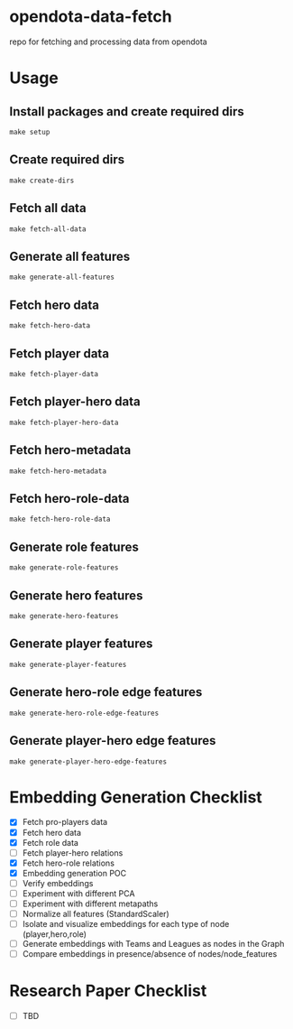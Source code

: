 # opendota-data-fetch
repo for fetching and processing data from opendota 

# Usage
## Install packages and create required dirs
```
make setup
```

## Create required dirs
```
make create-dirs
```

## Fetch all data
```
make fetch-all-data
```

## Generate all features
```
make generate-all-features
```

## Fetch hero data
```
make fetch-hero-data
```

## Fetch player data
```
make fetch-player-data
```

## Fetch player-hero data
```
make fetch-player-hero-data
```

## Fetch hero-metadata
```
make fetch-hero-metadata
```

## Fetch hero-role-data
```
make fetch-hero-role-data
```

## Generate role features
```
make generate-role-features
```

## Generate hero features
```
make generate-hero-features
```

## Generate player features
```
make generate-player-features
```

## Generate hero-role edge features
```
make generate-hero-role-edge-features
```

## Generate player-hero edge features
```
make generate-player-hero-edge-features
```


# Embedding Generation Checklist

- [x] Fetch pro-players data
- [x] Fetch hero data
- [x] Fetch role data
- [ ] Fetch player-hero relations
- [x] Fetch hero-role relations
- [x] Embedding generation POC
- [ ] Verify embeddings
- [ ] Experiment with different PCA
- [ ] Experiment with different metapaths
- [ ] Normalize all features (StandardScaler)
- [ ] Isolate and visualize embeddings for each type of node (player,hero,role)
- [ ] Generate embeddings with Teams and Leagues as nodes in the Graph
- [ ] Compare embeddings in presence/absence of nodes/node_features

# Research Paper Checklist

- [ ] TBD
